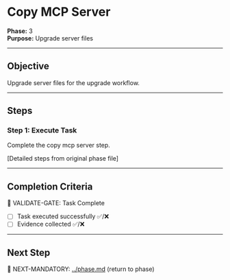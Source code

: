 # Copy MCP Server

**Phase:** 3  
**Purpose:** Upgrade server files  

---

## Objective

Upgrade server files for the upgrade workflow.

---

## Steps

### Step 1: Execute Task

Complete the copy mcp server step.

[Detailed steps from original phase file]

---

## Completion Criteria

🛑 VALIDATE-GATE: Task Complete

- [ ] Task executed successfully ✅/❌
- [ ] Evidence collected ✅/❌

---

## Next Step

🎯 NEXT-MANDATORY: [../phase.md](../phase.md) (return to phase)
